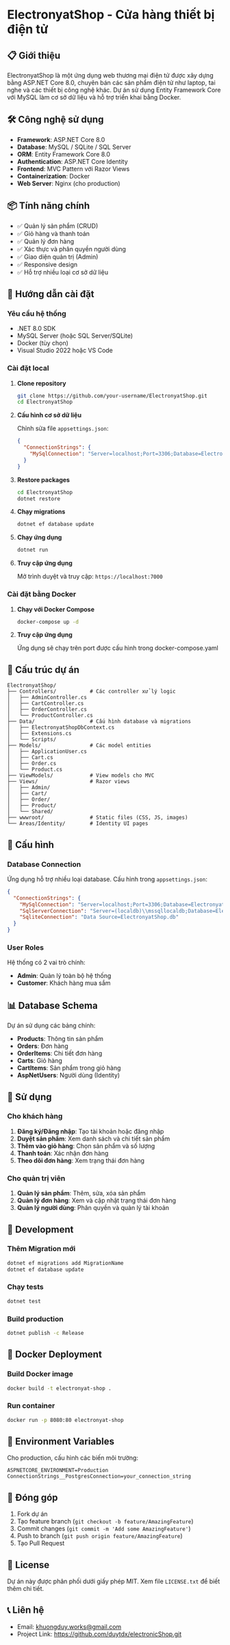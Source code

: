 # ElectronyatShop - Cửa hàng thiết bị điện tử

## 📋 Giới thiệu

ElectronyatShop là một ứng dụng web thương mại điện tử được xây dựng bằng ASP.NET Core 8.0, chuyên bán các sản phẩm điện tử như laptop, tai nghe và các thiết bị công nghệ khác. Dự án sử dụng Entity Framework Core với MySQL làm cơ sở dữ liệu và hỗ trợ triển khai bằng Docker.

## 🛠️ Công nghệ sử dụng

- **Framework**: ASP.NET Core 8.0
- **Database**: MySQL / SQLite / SQL Server
- **ORM**: Entity Framework Core 8.0
- **Authentication**: ASP.NET Core Identity
- **Frontend**: MVC Pattern với Razor Views
- **Containerization**: Docker
- **Web Server**: Nginx (cho production)

## 📦 Tính năng chính

- ✅ Quản lý sản phẩm (CRUD)
- ✅ Giỏ hàng và thanh toán
- ✅ Quản lý đơn hàng
- ✅ Xác thực và phân quyền người dùng
- ✅ Giao diện quản trị (Admin)
- ✅ Responsive design
- ✅ Hỗ trợ nhiều loại cơ sở dữ liệu

## 🚀 Hướng dẫn cài đặt

### Yêu cầu hệ thống

- .NET 8.0 SDK
- MySQL Server (hoặc SQL Server/SQLite)
- Docker (tùy chọn)
- Visual Studio 2022 hoặc VS Code

### Cài đặt local

1. **Clone repository**

   ```bash
   git clone https://github.com/your-username/ElectronyatShop.git
   cd ElectronyatShop
   ```

2. **Cấu hình cơ sở dữ liệu**
   
   Chỉnh sửa file `appsettings.json`:

   ```json
   {
     "ConnectionStrings": {
       "MySqlConnection": "Server=localhost;Port=3306;Database=ElectronyatShop;User=root;Password=your_password;"
     }
   }
   ```

3. **Restore packages**

   ```bash
   cd ElectronyatShop
   dotnet restore
   ```

4. **Chạy migrations**

   ```bash
   dotnet ef database update
   ```

5. **Chạy ứng dụng**

   ```bash
   dotnet run
   ```

6. **Truy cập ứng dụng**
   
   Mở trình duyệt và truy cập: `https://localhost:7000`

### Cài đặt bằng Docker

1. **Chạy với Docker Compose**

   ```bash
   docker-compose up -d
   ```

2. **Truy cập ứng dụng**
   
   Ứng dụng sẽ chạy trên port được cấu hình trong docker-compose.yaml

## 📁 Cấu trúc dự án

```text
ElectronyatShop/
├── Controllers/           # Các controller xử lý logic
│   ├── AdminController.cs
│   ├── CartController.cs
│   ├── OrderController.cs
│   └── ProductController.cs
├── Data/                  # Cấu hình database và migrations
│   ├── ElectronyatShopDbContext.cs
│   ├── Extensions.cs
│   └── Scripts/
├── Models/                # Các model entities
│   ├── ApplicationUser.cs
│   ├── Cart.cs
│   ├── Order.cs
│   └── Product.cs
├── ViewModels/            # View models cho MVC
├── Views/                 # Razor views
│   ├── Admin/
│   ├── Cart/
│   ├── Order/
│   ├── Product/
│   └── Shared/
├── wwwroot/               # Static files (CSS, JS, images)
└── Areas/Identity/        # Identity UI pages
```

## 🔧 Cấu hình

### Database Connection

Ứng dụng hỗ trợ nhiều loại database. Cấu hình trong `appsettings.json`:

```json
{
  "ConnectionStrings": {
    "MySqlConnection": "Server=localhost;Port=3306;Database=ElectronyatShop;User=root;Password=;",
    "SqlServerConnection": "Server=(localdb)\\mssqllocaldb;Database=ElectronyatShop;Trusted_Connection=true;",
    "SqliteConnection": "Data Source=ElectronyatShop.db"
  }
}
```

### User Roles

Hệ thống có 2 vai trò chính:

- **Admin**: Quản lý toàn bộ hệ thống
- **Customer**: Khách hàng mua sắm

## 📊 Database Schema

Dự án sử dụng các bảng chính:

- **Products**: Thông tin sản phẩm
- **Orders**: Đơn hàng
- **OrderItems**: Chi tiết đơn hàng  
- **Carts**: Giỏ hàng
- **CartItems**: Sản phẩm trong giỏ hàng
- **AspNetUsers**: Người dùng (Identity)

## 🎯 Sử dụng

### Cho khách hàng

1. **Đăng ký/Đăng nhập**: Tạo tài khoản hoặc đăng nhập
2. **Duyệt sản phẩm**: Xem danh sách và chi tiết sản phẩm
3. **Thêm vào giỏ hàng**: Chọn sản phẩm và số lượng
4. **Thanh toán**: Xác nhận đơn hàng
5. **Theo dõi đơn hàng**: Xem trạng thái đơn hàng

### Cho quản trị viên

1. **Quản lý sản phẩm**: Thêm, sửa, xóa sản phẩm
2. **Quản lý đơn hàng**: Xem và cập nhật trạng thái đơn hàng
3. **Quản lý người dùng**: Phân quyền và quản lý tài khoản

## 🔨 Development

### Thêm Migration mới

```bash
dotnet ef migrations add MigrationName
dotnet ef database update
```

### Chạy tests

```bash
dotnet test
```

### Build production

```bash
dotnet publish -c Release
```

## 🐳 Docker Deployment

### Build Docker image

```bash
docker build -t electronyat-shop .
```

### Run container

```bash
docker run -p 8080:80 electronyat-shop
```

## 📝 Environment Variables

Cho production, cấu hình các biến môi trường:

```env
ASPNETCORE_ENVIRONMENT=Production
ConnectionStrings__PostgresConnection=your_connection_string
```

## 🤝 Đóng góp

1. Fork dự án
2. Tạo feature branch (`git checkout -b feature/AmazingFeature`)
3. Commit changes (`git commit -m 'Add some AmazingFeature'`)
4. Push to branch (`git push origin feature/AmazingFeature`)
5. Tạo Pull Request

## 📄 License

Dự án này được phân phối dưới giấy phép MIT. Xem file `LICENSE.txt` để biết thêm chi tiết.

## 📞 Liên hệ

- Email: khuongduy.works@gmail.com
- Project Link: https://github.com/duytdx/electronicShop.git

